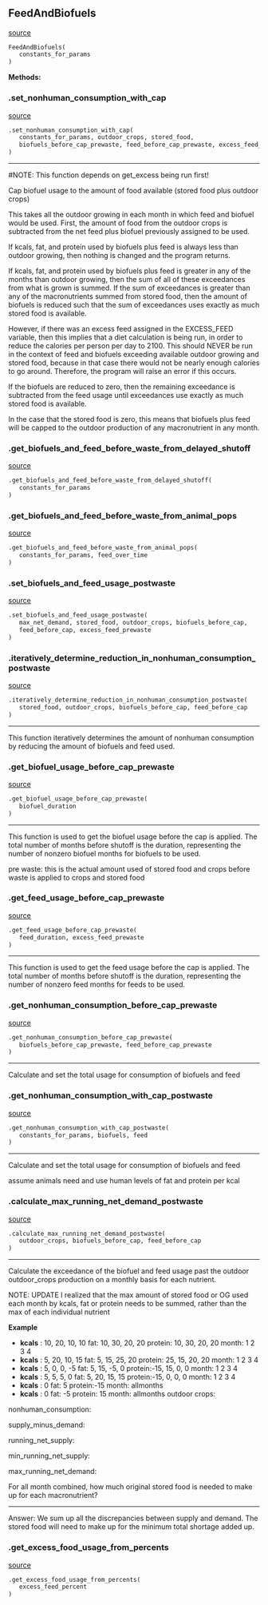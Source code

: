 #


## FeedAndBiofuels
[source](https://github.com/allfed/allfed-integrated-model/blob/master/src/food_system/feed_and_biofuels.py/#L19)
```python 
FeedAndBiofuels(
   constants_for_params
)
```




**Methods:**


### .set_nonhuman_consumption_with_cap
[source](https://github.com/allfed/allfed-integrated-model/blob/master/src/food_system/feed_and_biofuels.py/#L45)
```python
.set_nonhuman_consumption_with_cap(
   constants_for_params, outdoor_crops, stored_food,
   biofuels_before_cap_prewaste, feed_before_cap_prewaste, excess_feed_prewaste
)
```

---
#NOTE: This function depends on get_excess being run first!

Cap biofuel usage to the amount of food available (stored food
plus outdoor crops)

This takes all the outdoor growing in each month in which feed and biofuel would
be used. First, the amount of food from the outdoor crops is subtracted from the
net feed plus biofuel previously assigned to be used.

If kcals, fat, and
protein used by biofuels plus feed is always less than outdoor growing, then
nothing is changed and the program returns.

If kcals, fat, and
protein used by biofuels plus feed is greater in any of the months than outdoor
growing, then the sum of all of these exceedances from what is grown is summed.
If the sum of exceedances is greater than any of the macronutrients summed from
stored food, then the amount of biofuels is reduced such that the sum of
exceedances uses exactly as much stored food is available.

However, if there was an excess feed assigned in the EXCESS_FEED variable,
then this implies that a diet calculation is being run, in order to reduce the
calories per person per day to 2100. This should NEVER be run in the context of
feed and biofuels exceeding available outdoor growing and stored food, because
in that case there would not be nearly enough calories to go around. Therefore,
the program will raise an error if this occurs.

If the biofuels are reduced to zero, then the remaining exceedance is subtracted
from the feed usage until exceedances use exactly as much stored food is
available.

In the case that the stored food is zero, this means that biofuels plus feed
will be capped to the outdoor production of any macronutrient in any month.

### .get_biofuels_and_feed_before_waste_from_delayed_shutoff
[source](https://github.com/allfed/allfed-integrated-model/blob/master/src/food_system/feed_and_biofuels.py/#L115)
```python
.get_biofuels_and_feed_before_waste_from_delayed_shutoff(
   constants_for_params
)
```


### .get_biofuels_and_feed_before_waste_from_animal_pops
[source](https://github.com/allfed/allfed-integrated-model/blob/master/src/food_system/feed_and_biofuels.py/#L141)
```python
.get_biofuels_and_feed_before_waste_from_animal_pops(
   constants_for_params, feed_over_time
)
```


### .set_biofuels_and_feed_usage_postwaste
[source](https://github.com/allfed/allfed-integrated-model/blob/master/src/food_system/feed_and_biofuels.py/#L186)
```python
.set_biofuels_and_feed_usage_postwaste(
   max_net_demand, stored_food, outdoor_crops, biofuels_before_cap,
   feed_before_cap, excess_feed_prewaste
)
```


### .iteratively_determine_reduction_in_nonhuman_consumption_postwaste
[source](https://github.com/allfed/allfed-integrated-model/blob/master/src/food_system/feed_and_biofuels.py/#L249)
```python
.iteratively_determine_reduction_in_nonhuman_consumption_postwaste(
   stored_food, outdoor_crops, biofuels_before_cap, feed_before_cap
)
```

---
This function iteratively determines the amount of nonhuman consumption by
reducing the amount of biofuels and feed used.

### .get_biofuel_usage_before_cap_prewaste
[source](https://github.com/allfed/allfed-integrated-model/blob/master/src/food_system/feed_and_biofuels.py/#L299)
```python
.get_biofuel_usage_before_cap_prewaste(
   biofuel_duration
)
```

---
This function is used to get the biofuel usage before the cap is applied.
The total number of months before shutoff is the duration, representing the
number of nonzero biofuel months for biofuels to be used.

pre waste: this is the actual amount used of stored food and crops before waste
is applied to crops and stored food

### .get_feed_usage_before_cap_prewaste
[source](https://github.com/allfed/allfed-integrated-model/blob/master/src/food_system/feed_and_biofuels.py/#L353)
```python
.get_feed_usage_before_cap_prewaste(
   feed_duration, excess_feed_prewaste
)
```

---
This function is used to get the feed usage before the cap is applied.
The total number of months before shutoff is the duration, representing the
number of nonzero feed months for feeds to be used.

### .get_nonhuman_consumption_before_cap_prewaste
[source](https://github.com/allfed/allfed-integrated-model/blob/master/src/food_system/feed_and_biofuels.py/#L401)
```python
.get_nonhuman_consumption_before_cap_prewaste(
   biofuels_before_cap_prewaste, feed_before_cap_prewaste
)
```

---
Calculate and set the total usage for consumption of biofuels and feed

### .get_nonhuman_consumption_with_cap_postwaste
[source](https://github.com/allfed/allfed-integrated-model/blob/master/src/food_system/feed_and_biofuels.py/#L419)
```python
.get_nonhuman_consumption_with_cap_postwaste(
   constants_for_params, biofuels, feed
)
```

---
Calculate and set the total usage for consumption of biofuels and feed

assume animals need and use human levels of fat and protein per kcal

### .calculate_max_running_net_demand_postwaste
[source](https://github.com/allfed/allfed-integrated-model/blob/master/src/food_system/feed_and_biofuels.py/#L431)
```python
.calculate_max_running_net_demand_postwaste(
   outdoor_crops, biofuels_before_cap, feed_before_cap
)
```

---
Calculate the exceedance of the biofuel and feed usage past the outdoor
outdoor_crops
production on a monthly basis for each nutrient.

NOTE:
UPDATE
I realized that the max amount of stored food or OG used each month by
kcals, fat or protein needs to be summed, rather than the max of each
individual nutrient


**Example**

* **kcals**  :   10, 20, 10, 10
    fat:     10, 30, 20, 20
    protein: 10, 30, 20, 20
    month:    1   2   3   4
* **kcals**  :    5, 20, 10, 15
    fat:      5, 15, 25, 20
    protein: 25, 15, 20, 20
    month:    1   2   3   4
* **kcals**  :    5,  0,  0, -5
    fat:      5, 15, -5,  0
    protein:-15, 15,  0,  0
    month:    1   2   3   4
* **kcals**  :    5,  5,  5,  0
    fat:      5, 20, 15, 15
    protein:-15,  0,  0,  0
    month:    1   2   3   4
* **kcals**  :    0
    fat:      5
    protein:-15
    month: allmonths
* **kcals**  :    0
    fat:      -5
    protein: 15
    month: allmonths
outdoor crops:

nonhuman_consumption:

supply_minus_demand:

running_net_supply:

min_running_net_supply:

max_running_net_demand:


For all month combined, how much original stored food is needed to make up
for each macronutrient?

---
Answer:
    We sum up all the discrepancies between supply and demand.
    The stored food will need to make up for the minimum total shortage added
    up.

### .get_excess_food_usage_from_percents
[source](https://github.com/allfed/allfed-integrated-model/blob/master/src/food_system/feed_and_biofuels.py/#L535)
```python
.get_excess_food_usage_from_percents(
   excess_feed_percent
)
```

